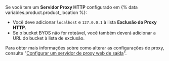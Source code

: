 Se você tem um **Servidor Proxy HTTP** configurado em {% data variables.product.product_location %}:
  - Você deve adicionar `localhost` e `127.0.0.1` à lista **Exclusão do Proxy HTTP**.
  - Se o bucket BYOS não for roteável, você também deverá adicionar a URL do bucket à lista de exclusão.

  Para obter mais informações sobre como alterar as configurações de proxy, consulte "[Configurar um servidor de proxy web de saída](/admin/configuration/configuring-an-outbound-web-proxy-server)".